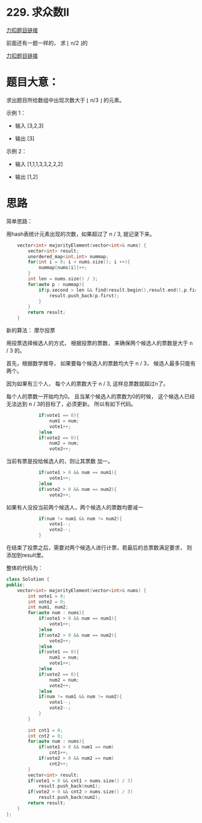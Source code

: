 # 229. 求众数II

[力扣题目链接](https://leetcode-cn.com/problems/majority-element-ii/)

前面还有一题一样的， 求 ⌊ n/2 ⌋的
 
[力扣题目链接](https://leetcode-cn.com/problems/majority-element/)
# 题目大意：

求出题目所给数组中出现次数大于 ⌊ n/3 ⌋  的元素。

示例 1：
* 输入 [3,2,3]

* 输出 [3]

示例 2：
* 输入 [1,1,1,3,3,2,2,2]

* 输出 [1,2]


# 思路

简单思路：

用hash表统计元素出现的次数，如果超过了 n / 3, 就记录下来。


```CPP
    vector<int> majorityElement(vector<int>& nums) {
        vector<int> result;
        unordered_map<int,int> nummap;
        for(int i = 0; i < nums.size(); i ++){
            nummap[nums[i]]++;
        }
        int len = nums.size() / 3;
        for(auto p : nummap){
            if(p.second > len && find(result.begin(),result.end(),p.first) == result.end()){
                result.push_back(p.first);
            }
        }
        return result;
    }
```

新的算法： 摩尔投票

用投票选择候选人的方式， 根据投票的票数， 来确保两个候选人的票数是大于 n / 3 的。

首先，根据数学推导， 如果要每个候选人的票数均大于 n / 3， 候选人最多只能有两个。

因为如果有三个人， 每个人的票数大于 n / 3, 这样总票数就超过n了。

每个人的票数一开始均为0。
且当某个候选人的票数为0的时候， 这个候选人已经无法达到 n / 3的目标了，必须更新。
所以有如下代码。
```CPP
            if(vote1 == 0){
                num1 = num;
                vote1++;
            }else
            if(vote2 == 0){
                num2 = num;
                vote2++;
```

当前有票是投给候选人的，则让其票数 加一。

```CPP
            if(vote1 > 0 && num == num1){
                vote1++;
            }else
            if(vote2 > 0 && num == num2){
                vote2++;
```

如果有人没投当前两个候选人，两个候选人的票数均要减一

```CPP
            if(num != num1 && num != num2){
                vote1--;
                vote2--;
            }
```

在结束了投票之后，需要对两个候选人进行计票，若最后的总票数满足要求，
则添加到result里。

整体的代码为：

```CPP
class Solution {
public:
    vector<int> majorityElement(vector<int>& nums) {
        int vote1 = 0;
        int vote2 = 0;
        int num1, num2;
        for(auto num : nums){
            if(vote1 > 0 && num == num1){
                vote1++;
            }else
            if(vote2 > 0 && num == num2){
                vote2++;
            }else
            if(vote1 == 0){
                num1 = num;
                vote1++;
            }else
            if(vote2 == 0){
                num2 = num;
                vote2++;
            }else
            if(num != num1 && num != num2){
                vote1--;
                vote2--;
            }
        }
        
        int cnt1 = 0;
        int cnt2 = 0;
        for(auto num : nums){
            if(vote1 > 0 && num1 == num)
                cnt1++;
            if(vote2 > 0 && num2 == num)
                cnt2++;
        }
        vector<int> result;
        if(vote1 > 0 && cnt1 > nums.size() / 3)
            result.push_back(num1);
        if(vote2 > 0 && cnt2 > nums.size() / 3)
            result.push_back(num2);
        return result;
    }
};
```

